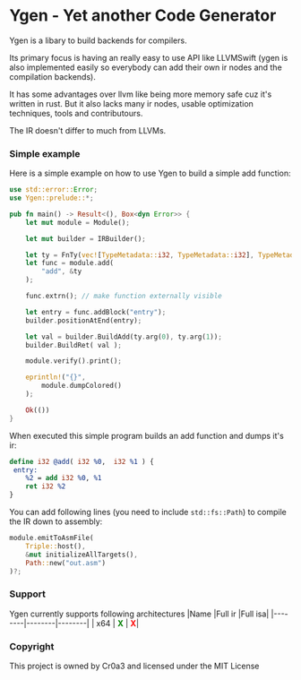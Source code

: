 # Ygen - Yet another Code Generator
Ygen is a libary to build backends for compilers.

Its primary focus is having an really easy to use API like LLVMSwift (ygen is also implemented easily so everybody can add their own ir nodes and the compilation backends).

It has some advantages over llvm like being more memory safe cuz it's written in rust.
But it also lacks many ir nodes, usable optimization techniques, tools and contributours.

The IR doesn't differ to much from LLVMs.

### Simple example
Here is a simple example on how to use Ygen to build a simple add function:
```rust
use std::error::Error;
use Ygen::prelude::*;

pub fn main() -> Result<(), Box<dyn Error>> {
    let mut module = Module();

    let mut builder = IRBuilder();

    let ty = FnTy(vec![TypeMetadata::i32, TypeMetadata::i32], TypeMetadata::i32);
    let func = module.add(
        "add", &ty
    );

    func.extrn(); // make function externally visible

    let entry = func.addBlock("entry");
    builder.positionAtEnd(entry); 

    let val = builder.BuildAdd(ty.arg(0), ty.arg(1));
    builder.BuildRet( val );

    module.verify().print();

    eprintln!("{}",
        module.dumpColored()
    );

    Ok(())
}
```
When executed this simple program builds an add function and dumps it's ir:
```LLVM
define i32 @add( i32 %0,  i32 %1 ) {
 entry:
    %2 = add i32 %0, %1
    ret i32 %2
}
```

You can add following lines (you need to include `std::fs::Path`) to compile the IR down to assembly:
```Rust
module.emitToAsmFile(
    Triple::host(),
    &mut initializeAllTargets(),
    Path::new("out.asm")
)?;
```

### Support
Ygen currently supports following architectures
|Name    |Full ir |Full isa|
|--------|--------|--------|
|   x64  |         <b style="color:green">X</b>              | <b style="color:red">X</b>|

### Copyright
This project is owned by Cr0a3 and licensed under the MIT License
